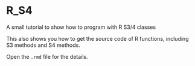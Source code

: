 # R_S4
A small tutorial to show how to program with R S3/4 classes

This also shows you how to get the source code of R functions, including S3 methods and S4 methods.

Open the `.rmd` file for the details.
